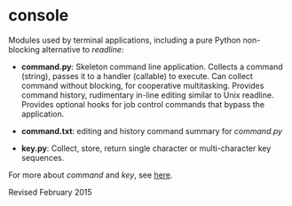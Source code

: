 
console
=======

Modules used by terminal applications, including a pure Python
non-blocking alternative to *readline*:

- **command.py**: Skeleton command line application.
  Collects a command (string), passes it to a handler (callable) to execute.
  Can collect command without blocking, for cooperative multitasking.
  Provides command history, rudimentary in-line editing similar to Unix readline.
  Provides optional hooks for job control commands that bypass the application.

- **command.txt**: editing and history command summary for *command.py*

- **key.py**: Collect, store, return single character or
    multi-character key sequences.

For more about *command* and *key*, see [here](../doc/command.md).

Revised February 2015
